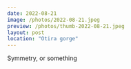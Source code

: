 ```yaml
---
date: 2022-08-21
image: /photos/2022-08-21.jpeg
preview: /photos/thumb-2022-08-21.jpeg
layout: post
location: "Otira gorge"
---
```


Symmetry, or something
